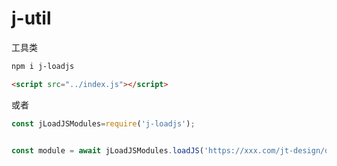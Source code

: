 # j-util
工具类

```bash
npm i j-loadjs
```

```html
<script src="../index.js"></script>
```
或者
```js
const jLoadJSModules=require('j-loadjs');
```

```js

const module = await jLoadJSModules.loadJS('https://xxx.com/jt-design/dist/index.esm.js?2024', true);// 第二个参数为是否用module方式加载



```